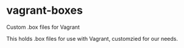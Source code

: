 vagrant-boxes
=============

Custom .box files for Vagrant

This holds .box files for use with Vagrant, customzied for our needs.
